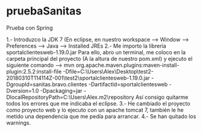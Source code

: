 # pruebaSanitas
Prueba con Spring

1.- Introduzco la JDK 7 (En eclipse, en nuestro workspace --> Window --> Preferences --> Java --> Installed JREs
2.- Me importo la librería sportalclientesweb-1.19.0.jar
	Para ello, abro un terminal, me coloco en la carpeta principal del proyecto (A la altura de nuestro pom.xml) y ejecuto el 	siguiente comando --> mvn org.apache.maven.plugins:maven-install-plugin:2.5.2:install-file  -Dfile=C:\Users\Alex\Desktop\test2-20180310T114114Z-001\test2\sportalclientesweb-1.19.0.jar -DgroupId=sanitas.bravo.clientes -DartifactId=sportalclientesweb -Dversion=1.0 -Dpackaging=jar -DlocalRepositoryPath=C:\Users\Alex\.m2\repository
	Así consigo quitarme todos los errores que me indicaba el eclipse.
3.- He cambiado el proyecto como proyecto web y lo ejecuto con un apache tomcat 7, también le he metido una dependencia que me pedía para arrancar.
4.- Se han quitado los warnings.
